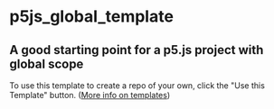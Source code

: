 # p5js_global_template

## A good starting point for a p5.js project with global scope

To use this template to create a repo of your own, click the "Use this Template" button. ([More info on templates](https://docs.github.com/en/repositories/creating-and-managing-repositories/creating-a-repository-from-a-template))
